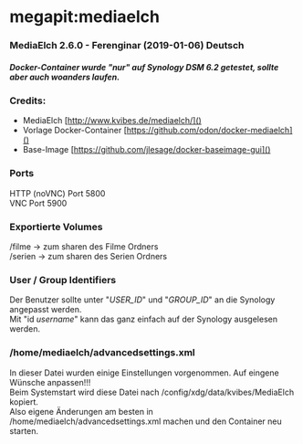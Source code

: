 # megapit:mediaelch
### MediaElch 2.6.0 - Ferenginar (2019-01-06) Deutsch

##### Docker-Container wurde "nur" auf Synology DSM 6.2 getestet, sollte aber auch woanders laufen.

### Credits:
* MediaElch [http://www.kvibes.de/mediaelch/]()  
* Vorlage Docker-Container [https://github.com/odon/docker-mediaelch]()  
* Base-Image [https://github.com/jlesage/docker-baseimage-gui]()  

### Ports  
HTTP (noVNC) Port 5800  
VNC	 Port 5900  

### Exportierte Volumes  
/filme   -> zum sharen des Filme Ordners  
/serien  -> zum sharen des Serien Ordners  

### User / Group Identifiers
Der Benutzer sollte unter "*USER_ID*" und "*GROUP_ID*" an die Synology angepasst werden.  
Mit "id *username*" kann das ganz einfach auf der Synology ausgelesen werden.  

### /home/mediaelch/advancedsettings.xml<br>
In dieser Datei wurden einige Einstellungen vorgenommen. Auf eingene Wünsche anpassen!!!  
Beim Systemstart wird diese Datei nach /config/xdg/data/kvibes/MediaElch kopiert.  
Also eigene Änderungen am besten in /home/mediaelch/advancedsettings.xml machen und den Container neu starten.  
